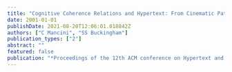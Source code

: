 ```yaml
---
title: "Cognitive Coherence Relations and Hypertext: From Cinematic Patterns to Scholarly Discourse"
date: 2001-01-01
publishDate: 2021-08-20T12:06:01.018842Z
authors: ["C Mancini", "SS Buckingham"]
publication_types: ["2"]
abstract: ""
featured: false
publication: "*Proceedings of the 12th ACM conference on Hypertext and Hypermedia*"
---
```


